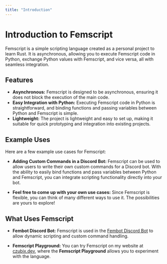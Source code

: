 ```yaml
---
title: "Introduction"
---
```


# Introduction to Femscript

Femscript is a simple scripting language created as a personal project to learn Rust. It is asynchronous, allowing you to execute Femscript code in Python, exchange Python values with Femscript, and vice versa, all with seamless integration.

## Features

- **Asynchronous:** Femscript is designed to be asynchronous, ensuring it does not block the execution of the main code.
- **Easy Integration with Python:** Executing Femscript code in Python is straightforward, and binding functions and passing variables between Python and Femscript is simple.
- **Lightweight:** The project is lightweight and easy to set up, making it suitable for quick prototyping and integration into existing projects.

## Example Uses

Here are a few example use cases for Femscript:

- **Adding Custom Commands in a Discord Bot:**
  Femscript can be used to allow users to write their own custom commands for a Discord bot. With the ability to easily bind functions and pass variables between Python and Femscript, you can integrate scripting functionality directly into your bot.

- **Feel free to come up with your own use cases:**
  Since Femscript is flexible, you can think of many different ways to use it. The possibilities are yours to explore!

## What Uses Femscript

- **Fembot Discord Bot:**
  Femscript is used in the [Fembot Discord Bot](https://github.com/poligonteam/cenzura) to allow dynamic scripting and custom command handling.

- **Femscript Playground:**
  You can try Femscript on my website at [czubix.dev](https://czubix.dev), where the **Femscript Playground** allows you to experiment with the language.